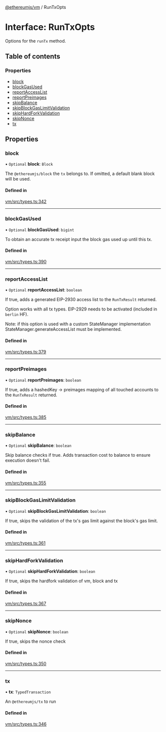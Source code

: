 [@ethereumjs/vm](../README.md) / RunTxOpts

# Interface: RunTxOpts

Options for the `runTx` method.

## Table of contents

### Properties

- [block](RunTxOpts.md#block)
- [blockGasUsed](RunTxOpts.md#blockgasused)
- [reportAccessList](RunTxOpts.md#reportaccesslist)
- [reportPreimages](RunTxOpts.md#reportpreimages)
- [skipBalance](RunTxOpts.md#skipbalance)
- [skipBlockGasLimitValidation](RunTxOpts.md#skipblockgaslimitvalidation)
- [skipHardForkValidation](RunTxOpts.md#skiphardforkvalidation)
- [skipNonce](RunTxOpts.md#skipnonce)
- [tx](RunTxOpts.md#tx)

## Properties

### block

• `Optional` **block**: `Block`

The `@ethereumjs/block` the `tx` belongs to.
If omitted, a default blank block will be used.

#### Defined in

[vm/src/types.ts:342](https://github.com/ethereumjs/ethereumjs-monorepo/blob/master/packages/vm/src/types.ts#L342)

___

### blockGasUsed

• `Optional` **blockGasUsed**: `bigint`

To obtain an accurate tx receipt input the block gas used up until this tx.

#### Defined in

[vm/src/types.ts:390](https://github.com/ethereumjs/ethereumjs-monorepo/blob/master/packages/vm/src/types.ts#L390)

___

### reportAccessList

• `Optional` **reportAccessList**: `boolean`

If true, adds a generated EIP-2930 access list
to the `RunTxResult` returned.

Option works with all tx types. EIP-2929 needs to
be activated (included in `berlin` HF).

Note: if this option is used with a custom StateManager implementation
StateManager.generateAccessList must be implemented.

#### Defined in

[vm/src/types.ts:379](https://github.com/ethereumjs/ethereumjs-monorepo/blob/master/packages/vm/src/types.ts#L379)

___

### reportPreimages

• `Optional` **reportPreimages**: `boolean`

If true, adds a hashedKey -> preimages mapping of all touched accounts
to the `RunTxResult` returned.

#### Defined in

[vm/src/types.ts:385](https://github.com/ethereumjs/ethereumjs-monorepo/blob/master/packages/vm/src/types.ts#L385)

___

### skipBalance

• `Optional` **skipBalance**: `boolean`

Skip balance checks if true. Adds transaction cost to balance to ensure execution doesn't fail.

#### Defined in

[vm/src/types.ts:355](https://github.com/ethereumjs/ethereumjs-monorepo/blob/master/packages/vm/src/types.ts#L355)

___

### skipBlockGasLimitValidation

• `Optional` **skipBlockGasLimitValidation**: `boolean`

If true, skips the validation of the tx's gas limit
against the block's gas limit.

#### Defined in

[vm/src/types.ts:361](https://github.com/ethereumjs/ethereumjs-monorepo/blob/master/packages/vm/src/types.ts#L361)

___

### skipHardForkValidation

• `Optional` **skipHardForkValidation**: `boolean`

If true, skips the hardfork validation of vm, block
and tx

#### Defined in

[vm/src/types.ts:367](https://github.com/ethereumjs/ethereumjs-monorepo/blob/master/packages/vm/src/types.ts#L367)

___

### skipNonce

• `Optional` **skipNonce**: `boolean`

If true, skips the nonce check

#### Defined in

[vm/src/types.ts:350](https://github.com/ethereumjs/ethereumjs-monorepo/blob/master/packages/vm/src/types.ts#L350)

___

### tx

• **tx**: `TypedTransaction`

An `@ethereumjs/tx` to run

#### Defined in

[vm/src/types.ts:346](https://github.com/ethereumjs/ethereumjs-monorepo/blob/master/packages/vm/src/types.ts#L346)
